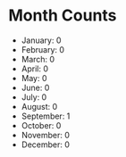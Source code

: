 # Month Counts

-   January: 0
-   February: 0
-   March: 0
-   April: 0
-   May: 0
-   June: 0
-   July: 0
-   August: 0
-   September: 1
-   October: 0
-   November: 0
-   December: 0
